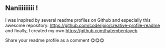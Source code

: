 ## Naniiiiiiiii !

I was inspired by several readme profiles on Github and especially this awesome repository: https://github.com/coderjojo/creative-profile-readme
and finally, I created my own https://github.com/hatembentayeb

Share your readme profile as a comment 😋😋😋